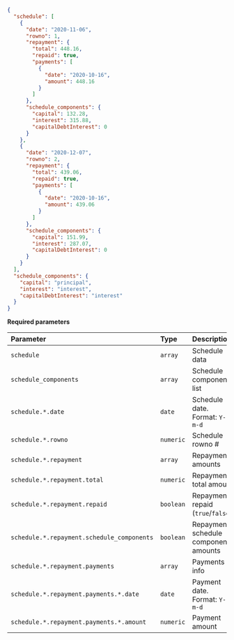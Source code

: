 ```json
{
  "schedule": [
    {
      "date": "2020-11-06",
      "rowno": 1,
      "repayment": {
        "total": 448.16,
        "repaid": true,
        "payments": [
          {
            "date": "2020-10-16",
            "amount": 448.16
          }
        ]
      },
      "schedule_components": {
        "capital": 132.28,
        "interest": 315.88,
        "capitalDebtInterest": 0
      }
    },
    {
      "date": "2020-12-07",
      "rowno": 2,
      "repayment": {
        "total": 439.06,
        "repaid": true,
        "payments": [
          {
            "date": "2020-10-16",
            "amount": 439.06
          }
        ]
      },
      "schedule_components": {
        "capital": 151.99,
        "interest": 287.07,
        "capitalDebtInterest": 0
      }
    }
  ],
  "schedule_components": {
    "capital": "principal",
    "interest": "interest",
    "capitalDebtInterest": "interest"
  }
}
```

**Required parameters**

| Parameter | Type | Description |
| :--- | :--- | :--- |
| `schedule` | `array` | Schedule data |,
| `schedule_components` | `array` | Schedule components list |,
| `schedule.*.date` | `date` | Schedule date. Format: `Y-m-d` |,
| `schedule.*.rowno` | `numeric` | Schedule rowno # |,
| `schedule.*.repayment` | `array` | Repayment amounts |,
| `schedule.*.repayment.total` | `numeric` | Repayment total amount |,
| `schedule.*.repayment.repaid` | `boolean` | Repayment repaid (`true`/`false`) |,
| `schedule.*.repayment.schedule_components` | `boolean` | Repayment schedule components amounts |,
| `schedule.*.repayment.payments` | `array` | Payments info |,
| `schedule.*.repayment.payments.*.date` | `date` | Payment date. Format: `Y-m-d` |,
| `schedule.*.repayment.payments.*.amount` | `numeric` | Payment amount |,